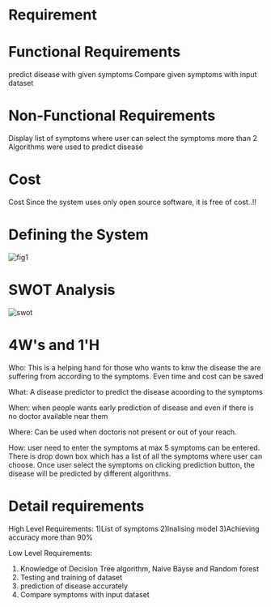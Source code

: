 # Requirement
# Functional Requirements
predict disease with given symptoms
Compare given symptoms with input dataset

# Non-Functional Requirements
Display list of symptoms where user can select the symptoms
more than 2 Algorithms were used to predict disease

# Cost 
Cost
Since the system uses only open source software, it is free of cost..!!

# Defining the System
![fig1](https://user-images.githubusercontent.com/68703153/128578617-5a5d4df6-0dd6-488d-a75c-41a0adc71204.PNG)

# SWOT Analysis
![swot](https://user-images.githubusercontent.com/68703153/128578649-959c333b-671c-41d4-80f2-61939effa676.PNG)
# 4W's and 1'H
Who: 
This is a helping hand for those who wants to knw the disease the are suffering from according to the symptoms. Even time and cost can be saved

What: 
A disease predictor to predict the disease acoording to the symptoms

When: 
when people wants early prediction of disease and even if there is no doctor available near them

Where: 
Can be used when doctoris not present or out of your reach.

How: 
user need to enter the symptoms at max 5 symptoms can be entered. There is drop down box which has a list of all the symptoms where user can choose. Once user select the symptoms on clicking prediction button, the disease will be predicted by different algorithms.

# Detail requirements

High Level Requirements:
 1)List of symptoms 
 2)Inalising model
 3)Achieving accuracy more than 90%

Low Level Requirements:
  1) Knowledge of Decision Tree algorithm, Naive Bayse and Random forest
  2) Testing and training of dataset
  3) prediction of disease accurately
  4) Compare symptoms with input dataset
